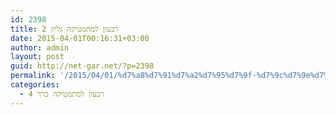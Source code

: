 ```yaml
---
id: 2398
title: רבעון למתמטיקה גליון 2
date: 2015-04-01T00:16:31+03:00
author: admin
layout: post
guid: http://net-gar.net/?p=2398
permalink: '/2015/04/01/%d7%a8%d7%91%d7%a2%d7%95%d7%9f-%d7%9c%d7%9e%d7%aa%d7%9e%d7%98%d7%99%d7%a7%d7%94-%d7%92%d7%9c%d7%99%d7%95%d7%9f-2-4/'
categories:
  - רבעון למתמטיקה כרך 4
---
```

